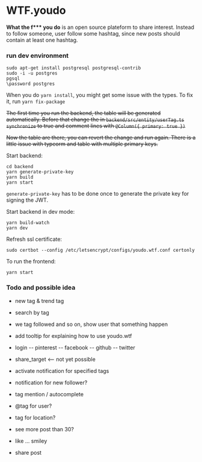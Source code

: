 # WTF.youdo

__What the f*** you do__ is an open source plateform to share interest. Instead to follow someone, user follow some hashtag, since new posts should contain at least one hashtag.

### run dev environment

```
sudo apt-get install postgresql postgresql-contrib
sudo -i -u postgres
pgsql
\password postgres
```

When you do `yarn install`, you might get some issue with the types. To fix it, run `yarn fix-package`

~~The first time you run the backend, the table will be generated automatically. Before that change the in `backend/src/entity/userTag.ts` `synchronize` to true and comment lines with `@Column({ primary: true })`~~

~~Now the table are there, you can revert the change and run again. There is a little issue with typeorm and table with multiple primary keys.~~


Start backend:

```
cd backend
yarn generate-private-key
yarn build
yarn start
```

`generate-private-key` has to be done once to generate the private key for signing the JWT.

Start backend in dev mode:

```
yarn build-watch
yarn dev
```

Refresh ssl certificate:

```
sudo certbot --config /etc/letsencrypt/configs/youdo.wtf.conf certonly
```

To run the frontend:

```
yarn start
```

### Todo and possible idea

- new tag & trend tag
- search by tag

- we tag followed and so on, show user that something happen
- add tooltip for explaining how to use youdo.wtf

- login 
-- pinterest
-- facebook
-- github
-- twitter

- share_target <-- not yet possible
- activate notification for specified tags
- notification for new follower?

- tag mention / autocomplete
- @tag for user?
- tag for location?

- see more post than 30?

- like ... smiley
- share post
